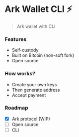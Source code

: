 # Ark Wallet CLI ⚡

>Ark wallet with CLI

### Features

- Self-custody
- Built on Bitcoin (non-soft fork)
- Open source
  
### How works?

- Create your own keys
- Then generate address
- Accept payment

### Roadmap

-  [x] Ark protocol (WIP)
-  [ ] Open source
-  [ ] CLI
